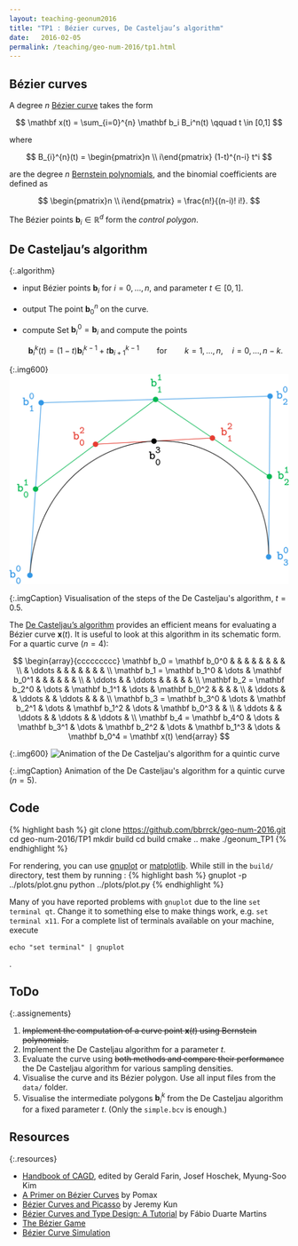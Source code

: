 ```yaml
---
layout: teaching-geonum2016
title: "TP1 : Bézier curves, De Casteljau’s algorithm"
date:   2016-02-05
permalink: /teaching/geo-num-2016/tp1.html
---
```

[casteljau-gif]: https://upload.wikimedia.org/wikipedia/commons/0/0b/BezierCurve.gif

## Bézier curves
A degree $n$ [Bézier curve](https://en.wikipedia.org/wiki/B%C3%A9zier_curve) takes the form

$$
\mathbf x(t) = \sum_{i=0}^{n} \mathbf b_i B_i^n(t) \qquad t \in [0,1]
$$

where

$$
B_{i}^{n}(t) = \begin{pmatrix}n \\ i\end{pmatrix} (1-t)^{n-i} t^i
$$

are the degree $n$ [Bernstein polynomials](https://en.wikipedia.org/wiki/Bernstein_polynomial), and the binomial coefficients are defined as

$$
\begin{pmatrix}n \\ i\end{pmatrix} = \frac{n!}{(n-i)! i!}.
$$

The Bézier points $\mathbf b_i \in \mathbb R^d$ form the *control polygon*.

## De Casteljau’s algorithm

{:.algorithm}
* <span class="algo-part">input</span> <span class="algo-content">Bézier points $\mathbf b_i$ for $i = 0, \dots, n$, and parameter $t \in [0,1]$.</span>
* <span class="algo-part">output</span> <span class="algo-content">The point $\mathbf b_0^n$ on the curve.</span>
* <span class="algo-part">compute</span> <span class="algo-content">Set $\mathbf b_i^0 = \mathbf b_i$ and compute the points</span>
   
   $$\mathbf b_i^k (t) = (1-t) \mathbf b_i^{k-1} + t \mathbf b_{i+1}^{k-1} \qquad \text{for} \qquad k=1,\dots,n, \quad i=0,\dots,n-k.$$

{:.img600}
![Visualisation of the steps of the De Casteljau's algorithm](/assets/geo-num-2016/casteljau-curve.png)

{:.imgCaption}
Visualisation of the steps of the De Casteljau's algorithm, $t=0.5$.

The [De Casteljau’s algorithm](https://en.wikipedia.org/wiki/De_Casteljau%27s_algorithm)
provides an efficient means for evaluating a Bézier curve $\mathbf{x}(t)$.
It is useful to look at this algorithm in its schematic form. For a quartic curve ($n=4$):

$$
\begin{array}{ccccccccc}
\mathbf b_0 = \mathbf b_0^0 &        &               &        &               &        &               &        & \\
                            & \ddots &               &        &               &        &               &        & \\
\mathbf b_1 = \mathbf b_1^0 & \dots  & \mathbf b_0^1 &        &               &        &               &        & \\
                            & \ddots &               & \ddots &               &        &               &        & \\
\mathbf b_2 = \mathbf b_2^0 & \dots  & \mathbf b_1^1 & \dots  & \mathbf b_0^2 &        &               &        & \\
                            & \ddots &               & \ddots &               & \ddots &               &        & \\
\mathbf b_3 = \mathbf b_3^0 & \dots  & \mathbf b_2^1 & \dots  & \mathbf b_1^2 & \dots  & \mathbf b_0^3 &        & \\
                            & \ddots &               & \ddots &               & \ddots &               & \ddots & \\
\mathbf b_4 = \mathbf b_4^0 & \dots  & \mathbf b_3^1 & \dots  & \mathbf b_2^2 & \dots  & \mathbf b_1^3 & \dots  & \mathbf b_0^4 = \mathbf x(t) 
\end{array}
$$

{:.img600}
![Animation of the De Casteljau's algorithm for a quintic curve][casteljau-gif]

{:.imgCaption}
Animation of the De Casteljau's algorithm for a quintic curve ($n=5$).

## Code
{% highlight bash %}
git clone https://github.com/bbrrck/geo-num-2016.git
cd geo-num-2016/TP1
mkdir build
cd build
cmake ..
make
./geonum_TP1
{% endhighlight %}

For rendering, you can use [gnuplot](http://www.gnuplot.info/) or [matplotlib](http://matplotlib.org/).
While still in the <code class="language-bash">build/</code> directory, test them by running :
{% highlight bash %}
gnuplot -p ../plots/plot.gnu
python ../plots/plot.py
{% endhighlight %}

Many of you have reported problems with <code class="language-bash">gnuplot</code> due to the line <code class="language-bash">set terminal qt</code>.
Change it to something else to make things work, e.g. <code class="language-bash">set terminal x11</code>.
For a complete list of terminals available on your machine, execute
<pre><code class="language-bash">echo "set terminal" | gnuplot</code></pre>.


## ToDo

{:.assignements}
1. <del>Implement the computation of a curve point $\mathbf x(t)$ using Bernstein polynomials.</del>
2. Implement the De Casteljau algorithm for a parameter $t$.
3. Evaluate the curve using <del>both methods and compare their performance</del> the De Casteljau algorithm for various sampling densities.
4. Visualise the curve and its Bézier polygon. Use all input files from the <code class="language-bash">data/</code> folder.
5. Visualise the intermediate polygons $\mathbf b_i^k$ from the De Casteljau algorithm for a fixed parameter $t$. (Only the <code class="language-bash">simple.bcv</code> is enough.)

## Resources

{:.resources}
* [Handbook of CAGD](http://www.sciencedirect.com/science/book/9780444511041), edited by Gerald Farin, Josef Hoschek, Myung-Soo Kim
* [A Primer on Bézier Curves](http://pomax.github.io/bezierinfo/) by Pomax
* [Bézier Curves and Picasso](http://jeremykun.com/2013/05/11/bezier-curves-and-picasso/) by Jeremy Kun
* [Bézier Curves and Type Design: A Tutorial](http://learn.scannerlicker.net/2014/04/16/bezier-curves-and-type-design-a-tutorial/) by Fábio Duarte Martins
* [The Bézier Game](http://bezier.method.ac/)
* [Bézier Curve Simulation](http://tholman.com/bezier-curve-simulation/)
